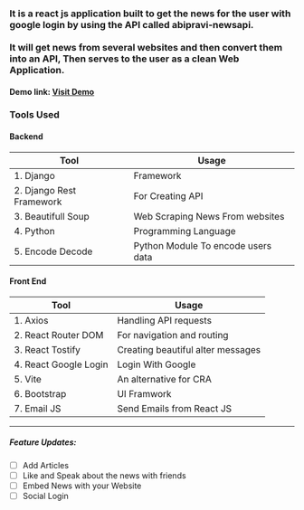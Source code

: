 ###  It is a react js application built to get the news for the user with google login by using the API called abipravi-newsapi. <br /> <br /> It will get news from several websites and then convert them into an API, Then serves to the user as a clean Web Application.

#### **Demo link:** [Visit Demo](newsapi-abipravi.netlify.app)


### Tools Used

#### Backend

| Tool                     | Usage                                |
| -------------            | ---------------                      |
| 1. Django                | Framework                            |
| 2. Django Rest Framework | For Creating API                     | 
| 3. Beautifull Soup       | Web Scraping News From websites      |
| 4. Python                | Programming Language                 |
| 5. Encode Decode         | Python Module To encode users data   | 


#### Front End

| Tool                     | Usage                                |
| -------------            | ---------------                      |
| 1. Axios                 | Handling API requests                |
| 2. React Router DOM      | For navigation and routing           | 
| 3. React Tostify         | Creating beautiful alter messages    |
| 4. React Google Login    | Login With Google                    |
| 5. Vite                  | An alternative for CRA               | 
| 6. Bootstrap             | UI Framwork                          | 
| 7. Email JS              | Send Emails from React JS            | 

-------------

##### Feature Updates:

- [ ] Add Articles
- [ ] Like and Speak about the news with friends
- [ ] Embed News with your Website
- [ ] Social Login
